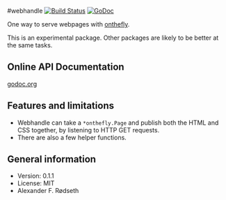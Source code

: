 #webhandle [![Build Status](https://travis-ci.org/xyproto/webhandle.svg?branch=master)](https://travis-ci.org/xyproto/webhandle) [![GoDoc](https://godoc.org/github.com/xyproto/webhandle?status.svg)](http://godoc.org/github.com/xyproto/webhandle)

One way to serve webpages with [onthefly](https://github.com/xyproto/onthefly).

This is an experimental package. Other packages are likely to be better at the same tasks.

Online API Documentation
------------------------

[godoc.org](http://godoc.org/github.com/xyproto/webhandle)

Features and limitations
------------------------

* Webhandle can take a `*onthefly.Page` and publish both the HTML and CSS together, by listening to HTTP GET requests.
* There are also a few helper functions.

<!--
Example
-------

``` go
package main

import (
	"io/ioutil"

	"net/http"
	"github.com/xyproto/onthefly"
	"github.com/xyproto/webhandle"
)

func notFound(ctx *web.Context, message string) {
	ctx.NotFound("Page not found")
}

func errorlog() string {
	data, err := ioutil.ReadFile("error.log")
	if err != nil {
		return "No errors\n"
	}
	return "Errors:\n" + string(data) + "\n"
}

func hello(val string) string {
	return webhandle.Message("root page", "hello: "+val)
}

func sampleSVG() string {
	return onthefly.SampleSVG2().String()
}

func main() {
	webhandle.PublishPage("/", "/main.css", onthefly.SamplePage)

	web.Get("/error", errorlog)
	web.Get("/hello/(.*)", hello)
	web.Get("/svg", sampleSVG)
	web.Get("/(.*)", notFound)

	web.Run(":3000")
}
```
-->

General information
-------------------

* Version: 0.1.1
* License: MIT
* Alexander F. Rødseth

